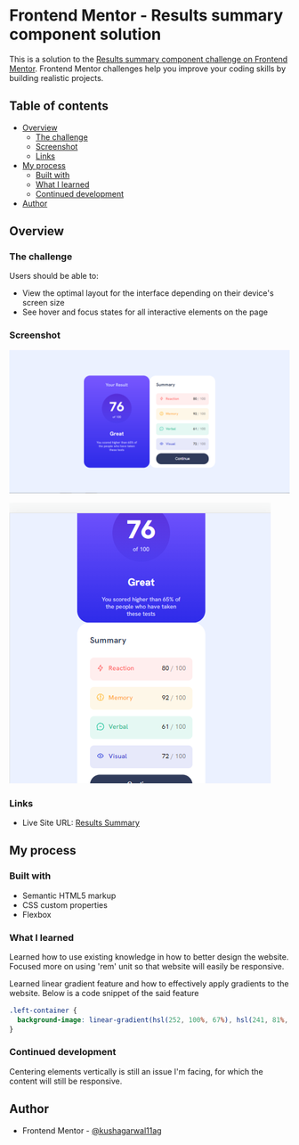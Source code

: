 # Frontend Mentor - Results summary component solution

This is a solution to the [Results summary component challenge on Frontend Mentor](https://www.frontendmentor.io/challenges/results-summary-component-CE_K6s0maV). Frontend Mentor challenges help you improve your coding skills by building realistic projects. 

## Table of contents

- [Overview](#overview)
  - [The challenge](#the-challenge)
  - [Screenshot](#screenshot)
  - [Links](#links)
- [My process](#my-process)
  - [Built with](#built-with)
  - [What I learned](#what-i-learned)
  - [Continued development](#continued-development)
- [Author](#author)

## Overview

### The challenge

Users should be able to:

- View the optimal layout for the interface depending on their device's screen size
- See hover and focus states for all interactive elements on the page

### Screenshot

![Desktop Screenshot](desktopSs.PNG)

![Mobile Screenshot](mobileSs.PNG)

### Links

- Live Site URL: [Results Summary](https://kushagarwal11ag.github.io/result-summary)

## My process

### Built with

- Semantic HTML5 markup
- CSS custom properties
- Flexbox

### What I learned

Learned how to use existing knowledge in how to better design the website. Focused more on using 'rem' unit so that website will easily be responsive.

Learned linear gradient feature and how to effectively apply gradients to the website.
Below is a code snippet of the said feature


```css
.left-container {
  background-image: linear-gradient(hsl(252, 100%, 67%), hsl(241, 81%, 54%));
}
```

### Continued development

Centering elements vertically is still an issue I'm facing, for which the content will still be responsive.

## Author

- Frontend Mentor - [@kushagarwal11ag](https://www.frontendmentor.io/profile/kushagarwal11ag)
